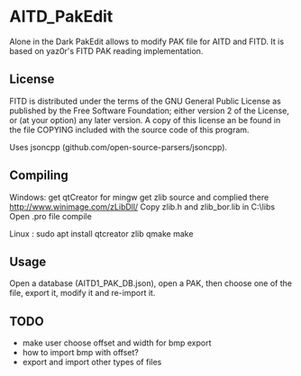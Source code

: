 AITD_PakEdit
============


Alone in the Dark PakEdit allows to modify PAK file for AITD and FITD.
It is based on yaz0r's FITD PAK reading implementation.


License
-------

FITD is distributed under the terms of the GNU General Public License
as published by the Free Software Foundation; either version 2 of the
License, or (at your option) any later version. A copy of this license 
an be found in the file COPYING included with the source code of this
program.

Uses jsoncpp (github.com/open-source-parsers/jsoncpp).

Compiling
---------
Windows:
get qtCreator for mingw
get zlib source and complied there http://www.winimage.com/zLibDll/
Copy zlib.h and zlib_bor.lib in C:\libs\
Open .pro file
compile

Linux :
sudo apt install qtcreator zlib
qmake
make

Usage
-----
Open a database (AITD1_PAK_DB.json), open a PAK,
then choose one of the file, export it, modify it and
re-import it.

TODO
----
  * make user choose offset and width for bmp export
  * how to import bmp with offset?
  * export and import other types of files
  
